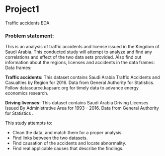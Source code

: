# Project1
Traffic accidents EDA
### Problem statement:
This is an analysis of traffic accidents and license issued in the Kingdom of Saudi Arabia.
This conducted study will attempt to analyze and find any correlations and effect of the two data sets provided. Also find out information about the regions, licenses and accidents in the data frames:
Data frames:

**Traffic accidents:** This dataset contains Saudi Arabia Traffic Accidents and Casualties by Region for 2016. Data from General Authority for Statistics. Follow datasource.kapsarc.org for timely data to advance energy economics research.

**Driving livenses:** This dataset contains Saudi Arabia Driving Licenses Issued By Administrative Area for 1993 - 2016. Data from General Authority for Statistics .

This study attempts to:
- Clean the data, and match them for a proper analysis.
- Find links between the two datasets.
- Find causation of the accidents and locate abnormality.
- Find real applicable causes that  describe the findings.
